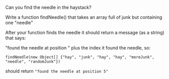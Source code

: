 Can you find the needle in the haystack?

Write a function findNeedle() that takes an array full of junk but containing one "needle"

After your function finds the needle it should return a message (as a string) that says:

"found the needle at position " plus the index it found the needle, so:

```
findNeedle(new Object[] {"hay", "junk", "hay", "hay", "moreJunk", "needle", "randomJunk"})
```
should return ```"found the needle at position 5"```
